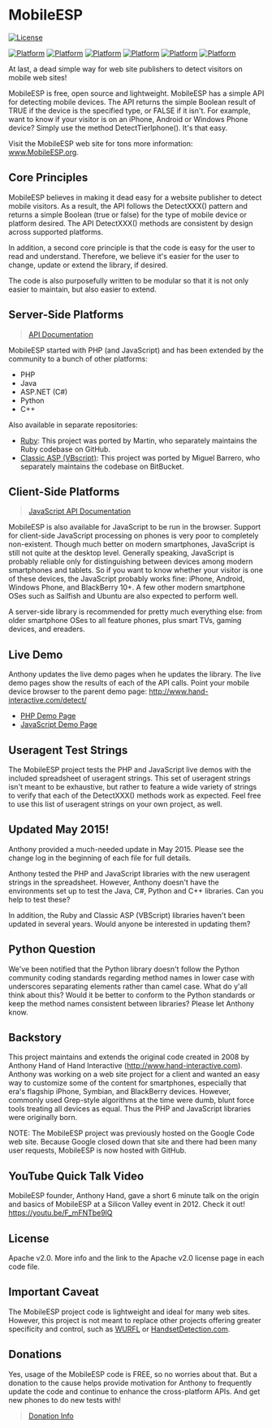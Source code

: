 # MobileESP
[![License](https://img.shields.io/hexpm/l/plug.svg?style=flat)](http://blog.mobileesp.com/?page_id=13)

[![Platform](https://img.shields.io/badge/platform-PHP-orange.svg?style=flat)](http://blog.mobileesp.com/?page_id=53)
[![Platform](https://img.shields.io/badge/platform-Java-orange.svg?style=flat)](http://blog.mobileesp.com/?page_id=53)
[![Platform](https://img.shields.io/badge/platform-ASP.NET-orange.svg?style=flat)](http://blog.mobileesp.com/?page_id=53)
[![Platform](https://img.shields.io/badge/platform-Python-orange.svg?style=flat)](http://blog.mobileesp.com/?page_id=53)
[![Platform](https://img.shields.io/badge/platform-C++-orange.svg?style=flat)](http://blog.mobileesp.com/?page_id=53)
[![Platform](https://img.shields.io/badge/platform-JavaScript-orange.svg?style=flat)](http://blog.mobileesp.com/?page_id=53)



At last, a dead simple way for web site publishers to detect visitors on mobile web sites! 

MobileESP is free, open source and lightweight. MobileESP has a simple API for detecting mobile devices. The API returns the simple Boolean result of TRUE if the device is the specified type, or FALSE if it isn't. For example, want to know if your visitor is on an iPhone, Android or Windows Phone device? Simply use the method DetectTierIphone(). It's that easy.

Visit the MobileESP web site for tons more information: <a href="http://www.mobileesp.org">www.MobileESP.org</a>.


## Core Principles
MobileESP believes in making it dead easy for a website publisher to detect mobile visitors. As a result, the API follows the DetectXXX() pattern and returns a simple Boolean (true or false) for the type of mobile device or platform desired. The API DetectXXX() methods are consistent by design across supported platforms. 

In addition, a second core principle is that the code is easy for the user to read and understand. Therefore, we believe it's easier for the user to change, update or extend the library, if desired. 

The code is also purposefully written to be modular so that it is not only easier to maintain, but also easier to extend. 


## Server-Side Platforms
> <a href="http://blog.mobileesp.com/?page_id=53">API Documentation</a>

MobileESP started with PHP (and JavaScript) and has been extended by the community to a bunch of other platforms:
- PHP
- Java
- ASP.NET (C#) 
- Python
- C++

Also available in separate repositories: 
- <a href="https://github.com/eimermusic/mobileesp">Ruby</a>: This project was ported by Martin, who separately maintains the Ruby codebase on GitHub.
- <a href="https://bitbucket.org/mbarrero/mobileesp-classic-asp">Classic ASP (VBscript)</a>: This project was ported by Miguel Barrero, who separately maintains the codebase on BitBucket.


## Client-Side Platforms
> <a href="http://blog.mobileesp.com/?page_id=60">JavaScript API Documentation</a>

MobileESP is also available for JavaScript to be run in the browser. Support for client-side JavaScript processing on phones is very poor to completely non-existent. Though much better on modern smartphones, JavaScript is still not quite at the desktop level. Generally speaking, JavaScript is probably reliable only for distinguishing between devices among modern smartphones and tablets. So if you want to know whether your visitor is one of these devices, the JavaScript probably works fine: iPhone, Android, Windows Phone, and BlackBerry 10+. A few other modern smartphone OSes such as Sailfish and Ubuntu are also expected to perform well.

A server-side library is recommended for pretty much everything else: from older smartphone OSes to all feature phones, plus smart TVs, gaming devices, and ereaders.


## Live Demo
Anthony updates the live demo pages when he updates the library. The live demo pages show the results of each of the API calls. Point your mobile device browser to the parent demo page: <a href="http://www.hand-interactive.com/detect/">http://www.hand-interactive.com/detect/</a>
- <a href="http://www.hand-interactive.com/detect/mobileesp_demo_php.htm">PHP Demo Page</a>
- <a href="http://www.hand-interactive.com/detect/mobileesp_demo_javascript.htm">JavaScript Demo Page</a>


## Useragent Test Strings
The MobileESP project tests the PHP and JavaScript live demos with the included spreadsheet of useragent strings. This set of useragent strings isn't meant to be exhaustive, but rather to feature a wide variety of strings to verify that each of the DetectXXX() methods work as expected. Feel free to use this list of useragent strings on your own project, as well.


## Updated May 2015!
Anthony provided a much-needed update in May 2015. Please see the change log in the beginning of each file for full details. 

Anthony tested the PHP and JavaScript libraries with the new useragent strings in the spreadsheet. However, Anthony doesn't have the environments set up to test the Java, C#, Python and C++ libraries. Can you help to test these? 

In addition, the Ruby and Classic ASP (VBScript) libraries haven't been updated in several years. Would anyone be interested in updating them?

## Python Question
We've been notified that the Python library doesn't follow the Python community coding standards regarding method names in lower case with underscores separating elements rather than camel case. What do y'all think about this? Would it be better to conform to the Python standards or keep the method names consistent between libraries? Please let Anthony know. 

## Backstory
This project maintains and extends the original code created in 2008 by Anthony Hand of Hand Interactive (<a href="http://www.hand-interactive.com">http://www.hand-interactive.com</a>). Anthony was working on a web site project for a client and wanted an easy way to customize some of the content for smartphones, especially that era's flagship iPhone, Symbian, and BlackBerry devices. However, commonly used Grep-style algorithms at the time were dumb, blunt force tools treating all devices as equal. Thus the PHP and JavaScript libraries were originally born.

NOTE: The MobileESP project was previously hosted on the Google Code web site. Because Google closed down that site and there had been many user requests, MobileESP is now hosted with GitHub. 

## YouTube Quick Talk Video
MobileESP founder, Anthony Hand, gave a short 6 minute talk on the origin and basics of MobileESP at a Silicon Valley event in 2012. Check it out!
<a href="https://youtu.be/F_mFNTbe9lQ">https://youtu.be/F_mFNTbe9lQ</a>


## License
Apache v2.0. More info and the link to the Apache v2.0 license page in each code file. 


## Important Caveat
The MobileESP project code is lightweight and ideal for many web sites. However, this project is not meant to replace other projects offering greater specificity and control, such as <a href="http://wurfl.sourceforge.net/">WURFL</a> or <a href="http://www.handsetdetection.com//">HandsetDetection.com</a>.


## Donations
Yes, usage of the MobileESP code is FREE, so no worries about that. But a donation to the cause helps provide motivation for Anthony to frequently update the code and continue to enhance the cross-platform APIs. And get new phones to do new tests with!
> <a href="http://blog.mobileesp.com/?page_id=25">Donation Info</a>
